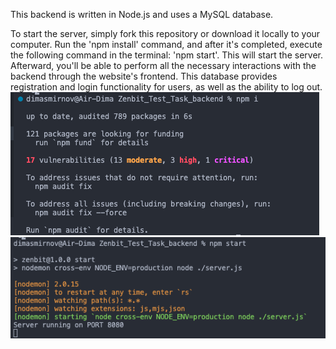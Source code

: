 This backend is written in Node.js and uses a MySQL database.

To start the server, simply fork this repository or download it locally to your computer. Run the 'npm install' command, and after it's completed, execute the following command in the terminal: 'npm start'. This will start the server. Afterward, you'll be able to perform all the necessary interactions with the backend through the website's frontend. This database provides registration and login functionality for users, as well as the ability to log out.
![Dependencies](./assets/npmI.png)
![Run server](./assets/screen.png)
